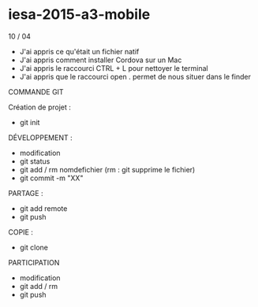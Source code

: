 # iesa-2015-a3-mobile

10 / 04

* J'ai appris ce qu'était un fichier natif
* J'ai appris comment installer Cordova sur un Mac
* J'ai appris le raccourci CTRL + L pour nettoyer le terminal
* J'ai appris que le raccourci open . permet de nous situer dans le finder

COMMANDE GIT

Création de projet : 
* git init

DÉVELOPPEMENT :
* modification
* git status
* git add / rm nomdefichier (rm : git supprime le fichier)
* git commit -m "XX"

PARTAGE :
* git add remote
* git push

COPIE :
* git clone

PARTICIPATION
* modification
* git add / rm
* git push
